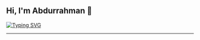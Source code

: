 ## Hi, I'm Abdurrahman 👋


[![Typing SVG](https://readme-typing-svg.demolab.com?font=Roboto+Mono&size=25&duration=7000&pause=1000&color=7E04BF&center=true&vCenter=true&width=600&height=100&lines=Abdurrahman+Fatihoglu;Electrical+and+Electronics+Engineer+)](https://git.io/typing-svg)
***

<!---
- 👀 I’m interested in ...
- 🌱 I’m currently learning ...
- 💞️ I’m looking to collaborate on ...
- 📫 How to reach me ...
--->
<!---
FTHGL/FTHGL is a ✨ special ✨ repository because its `README.md` (this file) appears on your GitHub profile.
You can click the Preview link to take a look at your changes.
--->
